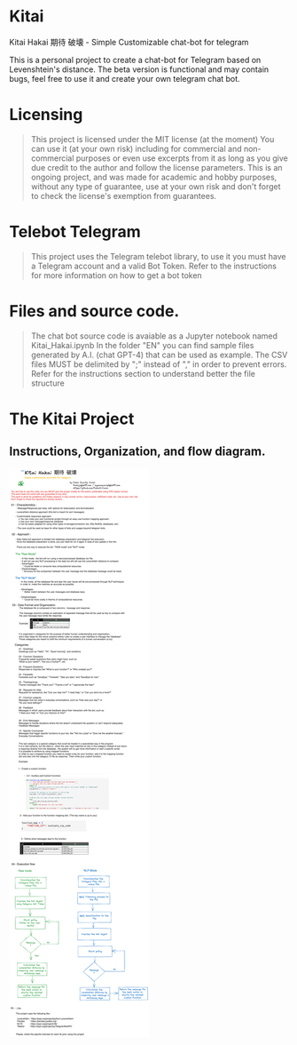 # Kitai
Kitai Hakai 期待 破壊 - Simple Customizable chat-bot for telegram

This is a personal project to create a chat-bot for Telegram based on Levenshtein's distance.
The beta version is functional and may contain bugs, feel free to use it and create your own telegram chat bot.

# Licensing 
> This project is licensed under the MIT license (at the moment)
> You can use it (at your own risk) including for commercial and non-commercial purposes or even use excerpts from it as long as you give due credit to the author and follow the license parameters.
> This is an ongoing project, and was made for academic and hobby purposes, without any type of guarantee, use at your own risk and don't forget to check the license's exemption from guarantees.

# Telebot Telegram
> This project uses the Telegram telebot library, to use it you must have a Telegram account and a valid Bot Token.
> Refer to the instructions for more information on how to get a bot token

# Files and source code.
> The chat bot source code is avaiable as a Jupyter notebook named Kitai_Hakai.ipynb
> In the folder "EN" you can find sample files generated by A.I. (chat GPT-4)  that can be used as example.
> The CSV files MUST be delimited by ";" instead of "," in order to prevent errors.
> Refer for the instructions section to understand better the file structure

# The Kitai Project 
## Instructions, Organization, and flow diagram.
![Kitai Hakai Project](kitai_project.png)
